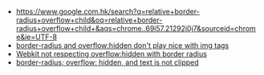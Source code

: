 - https://www.google.com.hk/search?q=relative+border-radius+overflow+child&oq=relative+border-radius+overflow+child+&aqs=chrome..69i57.21292j0j7&sourceid=chrome&ie=UTF-8
- [border-radius and overflow:hidden don't play nice with img tags](https://bugs.chromium.org/p/chromium/issues/detail?id=71639)
- [Webkit not respecting overflow:hidden with border radius](https://hk.saowen.com/a/fd38838b1554e3bc311ebabb7c4cc3d7e44d62a45ba44bc2792172c6cd76c10a)
- [border-radius; overflow: hidden, and text is not clipped](https://stackoverflow.com/questions/5684749/border-radius-overflow-hidden-and-text-is-not-clipped/5685061#5685061)

